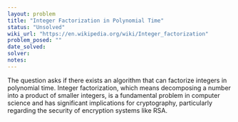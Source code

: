 ```yaml
---
layout: problem
title: "Integer Factorization in Polynomial Time"
status: "Unsolved"
wiki_url: "https://en.wikipedia.org/wiki/Integer_factorization"
problem_posed: ""
date_solved:
solver:
notes:
---
```

The question asks if there exists an algorithm that can factorize integers in polynomial time. Integer factorization, which means decomposing a number into a product of smaller integers, is a fundamental problem in computer science and has significant implications for cryptography, particularly regarding the security of encryption systems like RSA.